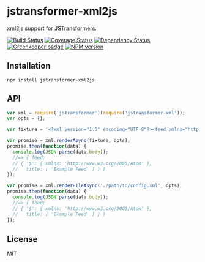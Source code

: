 # jstransformer-xml2js

[xml2js](https://github.com/Leonidas-from-XIV/node-xml2js) support for [JSTransformers](http://github.com/jstransformers).

[![Build Status](https://img.shields.io/travis/jstransformers/jstransformer-xml2js/master.svg)](https://travis-ci.org/jstransformers/jstransformer-xml2js)
[![Coverage Status](https://img.shields.io/codecov/c/github/jstransformers/jstransformer-xml2js/master.svg)](https://codecov.io/gh/jstransformers/jstransformer-xml2js)
[![Dependency Status](https://img.shields.io/david/jstransformers/jstransformer-xml2js/master.svg)](http://david-dm.org/jstransformers/jstransformer-xml2js)
[![Greenkeeper badge](https://badges.greenkeeper.io/jstransformers/jstransformer-xml2js.svg)](https://greenkeeper.io/)
[![NPM version](https://img.shields.io/npm/v/jstransformer-xml2js.svg)](https://www.npmjs.org/package/jstransformer-xml2js)

## Installation

    npm install jstransformer-xml2js

## API

```js
var xml = require('jstransformer')(require('jstransformer-xml'));
var opts = {};

var fixture = '<?xml version="1.0" encoding="UTF-8"?><feed xmlns="http://www.w3.org/2005/Atom"><title>Example Feed</title></feed>';

var promise = xml.renderAsync(fixture, opts);
promise.then(function(data) {
  console.log(JSON.parse(data.body));
  //=> { feed:
  // { '$': { xmlns: 'http://www.w3.org/2005/Atom' },
  //   title: [ 'Example Feed' ] } }
});

var promise = xml.renderFileAsync('./path/to/config.xml', opts);
promise.then(function(data) {
  console.log(JSON.parse(data.body));
  //=> { feed:
  // { '$': { xmlns: 'http://www.w3.org/2005/Atom' },
  //   title: [ 'Example Feed' ] } }
});
```

## License

MIT
